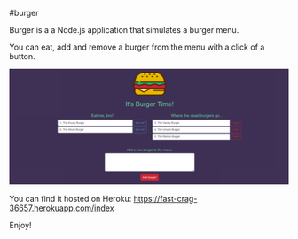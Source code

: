 #burger

Burger is a a Node.js application that simulates a burger menu.

You can eat, add and remove a burger from the menu with a click of a button.

![](./public/img/screenshot.png)

You can find it hosted on Heroku: https://fast-crag-36657.herokuapp.com/index

Enjoy!